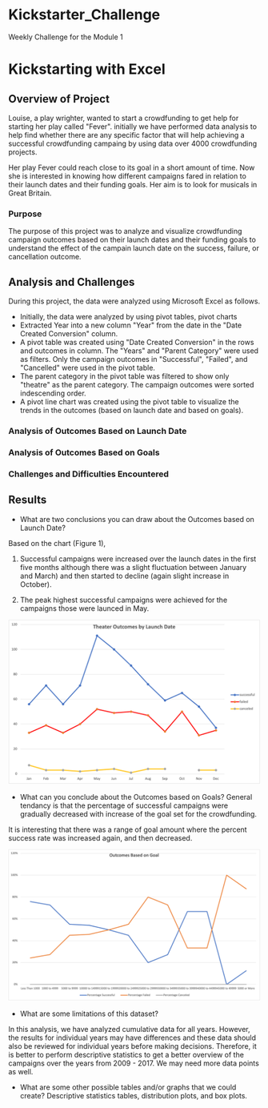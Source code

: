 # Kickstarter_Challenge
Weekly Challenge for the Module 1

# Kickstarting with Excel

## Overview of Project

Louise, a play wrighter, wanted to start a crowdfunding to get help for starting her play called "Fever". initially we have performed data analysis to help find whether there are any specific factor that will help achieving a successful crowdfunding campaing by using data over 4000 crowdfunding projects. 

Her play Fever could reach close to its goal in a short amount of time. Now she is interested in knowing how different campaigns fared in relation to their launch dates and their funding goals. Her aim is to look for musicals in Great Britain.

### Purpose

The purpose of this project was to analyze and visualize crowdfunding campaign outcomes based on their launch dates and their funding goals to understand the effect of the campain launch date on the success, failure, or cancellation outcome.

## Analysis and Challenges
During this project, the data were analyzed using Microsoft Excel as follows.
- Initially, the data were analyzed by using pivot tables, pivot charts
- Extracted Year into a new column "Year" from the date in the "Date Created Conversion" column. 
- A pivot table was created using "Date Created Conversion" in the rows and outcomes in column. The "Years" and "Parent Category" were used as filters. Only the campaign outcomes in "Successful", "Failed", and "Cancelled" were used in the pivot table. 
- The parent category in the pivot table was filtered to show only "theatre" as the parent category. The campaign outcomes were sorted indescending order. 
- A pivot line chart was created using the pivot table to visualize the trends in the outcomes (based on launch date and based on goals).

### Analysis of Outcomes Based on Launch Date



### Analysis of Outcomes Based on Goals



### Challenges and Difficulties Encountered

## Results

- What are two conclusions you can draw about the Outcomes based on Launch Date?

Based on the chart (Figure 1), 

1) Successful campaigns were increased over the launch dates in the first five months although there was a slight fluctuation between January and March) and then started to decline (again slight increase in October).

2) The peak highest successful campaigns were achieved for the campaigns those were launced in May.

![Figure 1. Theater Outcomes by Launch Date](Theater_Outcomes_vs_Launch.png)

- What can you conclude about the Outcomes based on Goals?
General tendancy is that the percentage of successful campaigns were gradually decreased with increase of the goal set for the crowdfunding. 

It is interesting that there was a range of goal amount where the percent success rate was increased again, and then decreased.  

![Figure 2. TheaterOutcomes by Goals](Outcomes_vs_Goals.png)

- What are some limitations of this dataset?

In this analysis, we have analyzed cumulative data for all years. However, the results for individual years may have differences and these data should also be reviewed for individual years before making decisions. Therefore, it is better to perform descriptive statistics to get a better overview of the campaigns over the years from 2009 - 2017. We may need more data points as well.  

- What are some other possible tables and/or graphs that we could create?
Descriptive statistics tables, distribution plots, and box plots. 
